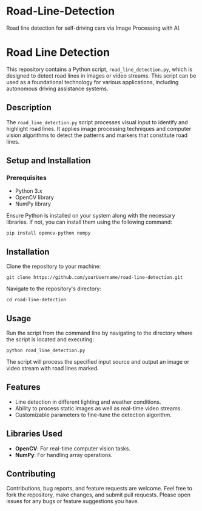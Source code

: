 # Road-Line-Detection
Road line detection for self-driving cars via Image Processing with AI.

# Road Line Detection

This repository contains a Python script, `road_line_detection.py`, which is designed to detect road lines in images or video streams. This script can be used as a foundational technology for various applications, including autonomous driving assistance systems.

## Description

The `road_line_detection.py` script processes visual input to identify and highlight road lines. It applies image processing techniques and computer vision algorithms to detect the patterns and markers that constitute road lines.

## Setup and Installation

### Prerequisites

- Python 3.x
- OpenCV library
- NumPy library

Ensure Python is installed on your system along with the necessary libraries. If not, you can install them using the following command:

```
pip install opencv-python numpy
```

## Installation
Clone the repository to your machine:
```
git clone https://github.com/yourUsername/road-line-detection.git
```
Navigate to the repository's directory:
```
cd road-line-detection
```

## Usage
Run the script from the command line by navigating to the directory where the script is located and executing:
```
python road_line_detection.py
```

The script will process the specified input source and output an image or video stream with road lines marked.

## Features

- Line detection in different lighting and weather conditions.
- Ability to process static images as well as real-time video streams.
- Customizable parameters to fine-tune the detection algorithm.

## Libraries Used

- **OpenCV**: For real-time computer vision tasks.
- **NumPy**: For handling array operations.

## Contributing
Contributions, bug reports, and feature requests are welcome. Feel free to fork the repository, make changes, and submit pull requests. Please open issues for any bugs or feature suggestions you have.
